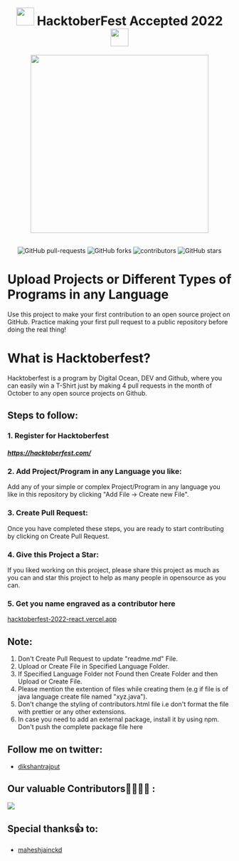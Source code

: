 <h1 align="center"> <img src= "https://octodex.github.com/images/original.png" width= "40" /> HacktoberFest Accepted 2022 <img src= "https://octodex.github.com/images/original.png" width= "40" /> </h1>




<div align="center">
<img src= "https://external-preview.redd.it/d_6uprRJpBPS9-1ExJsjCWbbrQrHg8V1DxvTmCsSpH0.jpg?width=640&crop=smart&auto=webp&s=c86d4993194a52f9b1e39ccd6a929d532f380bf7" width= "400"/>
</div>
<br>

<p align="center">
   <img alt="GitHub pull-requests" src="https://img.shields.io/github/issues-pr/dikshantrajput/Hacktoberfest-accepted-2022">
   <img alt="GitHub forks" src="https://img.shields.io/github/forks/dikshantrajput/Hacktoberfest-accepted-2022">
   <img alt="contributors" src="https://img.shields.io/github/contributors/dikshantrajput/Hacktoberfest-accepted-2022">
   <img alt="GitHub stars" src="https://img.shields.io/github/stars/dikshantrajput/Hacktoberfest-accepted-2022">
</p>

# Upload Projects or Different Types of Programs in any Language

Use this project to make your first contribution to an open source project on GitHub. Practice making your first pull request to a public repository before doing the real thing!

# What is Hacktoberfest?

Hacktoberfest is a program by Digital Ocean, DEV and Github, where you can easily win a T-Shirt just by making 4 pull requests in the month of October to any open source projects on Github.

## Steps to follow:

### 1. Register for Hacktoberfest

##### https://hacktoberfest.com/

### 2. Add Project/Program in any Language you like:

Add any of your simple or complex Project/Program in any language you like in this repository by clicking "Add File -> Create new File".

### 3. Create Pull Request:

Once you have completed these steps, you are ready to start contributing by clicking on Create Pull Request.

### 4. Give this Project a Star:

If you liked working on this project, please share this project as much as you can and star this project to help as many people in opensource as you can.

### 5. Get you name engraved as a contributor here
<a href="hacktoberfest-2022-react.vercel.app">hacktoberfest-2022-react.vercel.app</a>

## Note:

1. Don't Create Pull Request to update "readme.md" File.
2. Upload or Create File in Specified Language Folder.
3. If Specified Language Folder not Found then Create Folder and then Upload or Create File.
4. Please mention the extention of files while creating them (e.g if file is of java language create file named "xyz.java").
5. Don't change the styling of contributors.html file i.e don't format the file with prettier or any other extensions.
6. In case you need to add an external package, install it by using npm. Don't push the complete package file here

## Follow me on twitter:

* [dikshantrajput](https://twitter.com/Dikshantrajpu20)

## Our valuable Contributors👩‍💻👨‍💻 :

<a href="https://github.com/maheshjainckd/Hacktoberfest2022-for-everyone/graphs/contributors">
  <img src="https://contributors-img.web.app/image?repo=dikshantrajput/Hacktoberfest-accepted-2022" />
</a>

## Special thanks:+1: to:

* [maheshjainckd](https://github.com/maheshjainckd)

